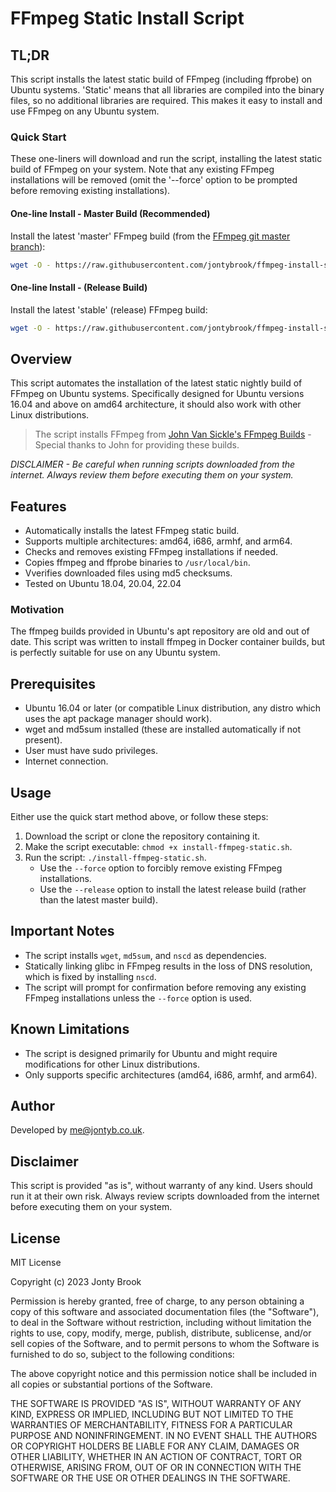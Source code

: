 # FFmpeg Static Install Script

## TL;DR

This script installs the latest static build of FFmpeg (including ffprobe) on Ubuntu systems. 'Static' means that all libraries are compiled into the binary files, so no additional libraries are required. This makes it easy to install and use FFmpeg on any Ubuntu system.

### Quick Start

These one-liners will download and run the script, installing the latest static build of FFmpeg on your system. Note that any existing FFmpeg installations will be removed (omit the '--force' option to be prompted before removing existing installations).

#### One-line Install - Master Build (Recommended)

Install the latest 'master' FFmpeg build (from the [FFmpeg git master branch](https://github.com/FFmpeg/FFmpeg)):

```bash
wget -O - https://raw.githubusercontent.com/jontybrook/ffmpeg-install-script/main/install-ffmpeg-static.sh | bash -s -- --force
```

#### One-line Install - (Release Build)

Install the latest 'stable' (release) FFmpeg build:

```bash
wget -O - https://raw.githubusercontent.com/jontybrook/ffmpeg-install-script/main/install-ffmpeg-static.sh | bash -s -- --release --force
```

## Overview

This script automates the installation of the latest static nightly build of FFmpeg on Ubuntu systems. Specifically designed for Ubuntu versions 16.04 and above on amd64 architecture, it should also work with other Linux distributions.

> The script installs FFmpeg from [John Van Sickle's FFmpeg Builds](https://johnvansickle.com/ffmpeg/) - Special thanks to John for providing these builds.

_DISCLAIMER - Be careful when running scripts downloaded from the internet. Always review them before executing them on your system._

## Features

- Automatically installs the latest FFmpeg static build.
- Supports multiple architectures: amd64, i686, armhf, and arm64.
- Checks and removes existing FFmpeg installations if needed.
- Copies ffmpeg and ffprobe binaries to `/usr/local/bin`.
- Vverifies downloaded files using md5 checksums.
- Tested on Ubuntu 18.04, 20.04, 22.04

### Motivation

The ffmpeg builds provided in Ubuntu's apt repository are old and out of date. This script was written to install ffmpeg in Docker container builds, but is perfectly suitable for use on any Ubuntu system.

## Prerequisites

- Ubuntu 16.04 or later (or compatible Linux distribution, any distro which uses the apt package manager should work).
- wget and md5sum installed (these are installed automatically if not present).
- User must have sudo privileges.
- Internet connection.

## Usage

Either use the quick start method above, or follow these steps:

1. Download the script or clone the repository containing it.
2. Make the script executable: `chmod +x install-ffmpeg-static.sh`.
3. Run the script: `./install-ffmpeg-static.sh`.
   - Use the `--force` option to forcibly remove existing FFmpeg installations.
   - Use the `--release` option to install the latest release build (rather than the latest master build).

## Important Notes

- The script installs `wget`, `md5sum`, and `nscd` as dependencies.
- Statically linking glibc in FFmpeg results in the loss of DNS resolution, which is fixed by installing `nscd`.
- The script will prompt for confirmation before removing any existing FFmpeg installations unless the `--force` option is used.

## Known Limitations

- The script is designed primarily for Ubuntu and might require modifications for other Linux distributions.
- Only supports specific architectures (amd64, i686, armhf, and arm64).

## Author

Developed by [me@jontyb.co.uk](mailto:me@jontyb.co.uk).

## Disclaimer

This script is provided "as is", without warranty of any kind. Users should run it at their own risk. Always review scripts downloaded from the internet before executing them on your system.

## License

MIT License

Copyright (c) 2023 Jonty Brook

Permission is hereby granted, free of charge, to any person obtaining a copy
of this software and associated documentation files (the "Software"), to deal
in the Software without restriction, including without limitation the rights
to use, copy, modify, merge, publish, distribute, sublicense, and/or sell
copies of the Software, and to permit persons to whom the Software is
furnished to do so, subject to the following conditions:

The above copyright notice and this permission notice shall be included in all
copies or substantial portions of the Software.

THE SOFTWARE IS PROVIDED "AS IS", WITHOUT WARRANTY OF ANY KIND, EXPRESS OR
IMPLIED, INCLUDING BUT NOT LIMITED TO THE WARRANTIES OF MERCHANTABILITY,
FITNESS FOR A PARTICULAR PURPOSE AND NONINFRINGEMENT. IN NO EVENT SHALL THE
AUTHORS OR COPYRIGHT HOLDERS BE LIABLE FOR ANY CLAIM, DAMAGES OR OTHER
LIABILITY, WHETHER IN AN ACTION OF CONTRACT, TORT OR OTHERWISE, ARISING FROM,
OUT OF OR IN CONNECTION WITH THE SOFTWARE OR THE USE OR OTHER DEALINGS IN THE
SOFTWARE.
